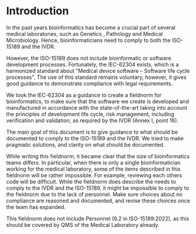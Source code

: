 # Introduction

In the past years bioinformatics has become a crucial part of several medical laboratories, such as Genetics , Pathology and Medical Microbiology. 
Hence, bioinformaticians need to comply to both the ISO-15189 and the IVDR. 

However, the ISO-15189 does not include bioinformatic or software development processes. 
Fortunately, the IEC-62304 exists, which is a harmonized standard about "Medical device software – Software life cycle processes". 
The use of this standard remains voluntary, however, it gives good guidance to demonstrate compliance with legal requirements. 

We took the IEC-62304 as a guidance to create a fieldnorm for bioinformatics, to make sure that the software we create is developed and manufactured in accordance with the state-of-the-art taking into account the principles of development life cycle, risk management, including verification and validation, as required by the IVDR (Annex I, point 16). 

The main goal of this document is to give guidance to what should be documented to comply to the ISO-15189 and the IVDR. 
We tried to make pragmatic solutions, and clarity on what should be documented. 

While writing this fieldnorm, it became clear that the size of bioinformatics teams differs. 
In particular, when there is only a single bioinformatician working for the medical laboratory, some of the items described in this fieldnorm will be rather impossible. For example, reviewing each others code will be difficult. 
While the fieldnorm does describe the needs to comply to the IVDR and the ISO-15189, it might be impossible to comply to the fieldnorm due to the lack of personnel. 
Make sure choices about no compliance are reasoned and documented, and revise these choices once the team has expanded. 

This fieldnorm does not include Personnel (6.2 in ISO-15189:2022), as this should be covered by QMS of the Medical Laboratory already. 
